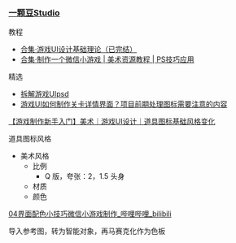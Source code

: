 ### [一颗豆Studio](https://space.bilibili.com/4764153/?spm_id_from=333.1391.0.0)

教程

- [  合集·游戏UI设计基础理论（已完结）](https://space.bilibili.com/4764153/lists/1505784?type=season)
- [合集·制作一个微信小游戏 | 美术资源教程 | PS技巧应用](https://space.bilibili.com/4764153/lists/4721878?type=season)

精选
- [拆解游戏UIpsd](https://www.bilibili.com/video/BV1qM411G7hi/?spm_id_from=333.1391.0.0)
- [游戏UI如何制作关卡详情界面？项目前期处理图标需要注意的内容](https://www.bilibili.com/video/BV1kirsYSE19/?spm_id_from=333.1391.0.0)


 [【游戏制作新手入门】美术｜游戏UI设计｜道具图标基础风格变化](https://www.bilibili.com/video/BV1eG4y1z7p6/?spm_id_from=333.1391.0.0)

道具图标风格
- 美术风格 
	- 比例
		- Q 版，夸张：2，1.5 头身
	- 材质
	- 颜色

[04界面配色小技巧微信小游戏制作\_哔哩哔哩\_bilibili](https://www.bilibili.com/video/BV1B2N8eQEXZ?spm_id_from=333.788.player.switch&vd_source=ebf06d572d5366b5ef7bc5032fefb08d)

导入参考图，转为智能对象，再马赛克化作为色板